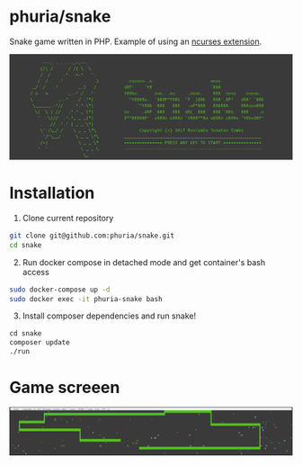 # phuria/snake
Snake game written in PHP. Example of using an 
[ncurses extension](https://pecl.php.net/package/ncurses).

![Phuria snake game logo](https://github.com/phuria/snake/blob/master/doc/logo.png?raw=true)

# Installation 

1. Clone current repository

```bash
git clone git@github.com:phuria/snake.git
cd snake
```

2. Run docker compose in detached mode and get container's bash access

```bash
sudo docker-compose up -d
sudo docker exec -it phuria-snake bash 
```

3. Install composer dependencies and run snake!

```
cd snake
composer update
./run
```

# Game screeen

![Phuria snake gameplay screen](https://github.com/phuria/snake/blob/master/doc/screen.png?raw=true)
